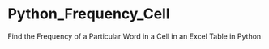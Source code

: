 # Python_Frequency_Cell
Find the Frequency of a Particular Word in a Cell in an Excel Table in Python
